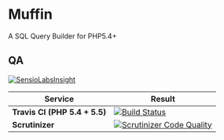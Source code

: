 Muffin
======

A SQL Query Builder for PHP5.4+

QA
--

[![SensioLabsInsight](https://insight.sensiolabs.com/projects/0e783570-3294-4720-9ef5-d78810f560ff/big.png)](https://insight.sensiolabs.com/projects/0e783570-3294-4720-9ef5-d78810f560ff)

Service | Result
--- | ---
**Travis CI (PHP 5.4 + 5.5)** | [![Build Status](https://travis-ci.org/lebris/query-builder.svg?branch=master)](https://travis-ci.org/lebris/query-builder)
**Scrutinizer** | [![Scrutinizer Code Quality](https://scrutinizer-ci.com/g/lebris/query-builder/badges/quality-score.png?b=master)](https://scrutinizer-ci.com/g/lebris/query-builder/?branch=master)
